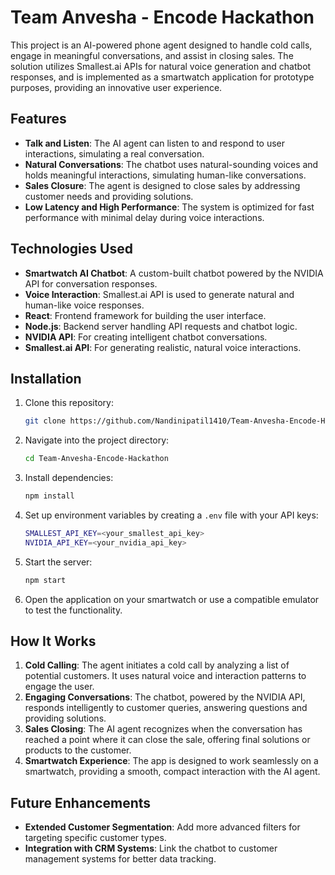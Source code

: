# Team Anvesha - Encode Hackathon

This project is an AI-powered phone agent designed to handle cold calls, engage in meaningful conversations, and assist in closing sales. The solution utilizes Smallest.ai APIs for natural voice generation and chatbot responses, and is implemented as a smartwatch application for prototype purposes, providing an innovative user experience.
## Features

- **Talk and Listen**: The AI agent can listen to and respond to user interactions, simulating a real conversation.
- **Natural Conversations**: The chatbot uses natural-sounding voices and holds meaningful interactions, simulating human-like conversations.
- **Sales Closure**: The agent is designed to close sales by addressing customer needs and providing solutions.
- **Low Latency and High Performance**: The system is optimized for fast performance with minimal delay during voice interactions.

## Technologies Used

- **Smartwatch AI Chatbot**: A custom-built chatbot powered by the NVIDIA API for conversation responses.
- **Voice Interaction**: Smallest.ai API is used to generate natural and human-like voice responses.
- **React**: Frontend framework for building the user interface.
- **Node.js**: Backend server handling API requests and chatbot logic.
- **NVIDIA API**: For creating intelligent chatbot conversations.
- **Smallest.ai API**: For generating realistic, natural voice interactions.

## Installation

1. Clone this repository:
   ```bash
   git clone https://github.com/Nandinipatil1410/Team-Anvesha-Encode-Hackathon.git
   ```

2. Navigate into the project directory:
   ```bash
   cd Team-Anvesha-Encode-Hackathon
   ```

3. Install dependencies:
   ```bash
   npm install
   ```

4. Set up environment variables by creating a `.env` file with your API keys:
   ```bash
   SMALLEST_API_KEY=<your_smallest_api_key>
   NVIDIA_API_KEY=<your_nvidia_api_key>
   ```

5. Start the server:
   ```bash
   npm start
   ```

6. Open the application on your smartwatch or use a compatible emulator to test the functionality.

## How It Works

1. **Cold Calling**: The agent initiates a cold call by analyzing a list of potential customers. It uses natural voice and interaction patterns to engage the user.
2. **Engaging Conversations**: The chatbot, powered by the NVIDIA API, responds intelligently to customer queries, answering questions and providing solutions.
3. **Sales Closing**: The AI agent recognizes when the conversation has reached a point where it can close the sale, offering final solutions or products to the customer.
4. **Smartwatch Experience**: The app is designed to work seamlessly on a smartwatch, providing a smooth, compact interaction with the AI agent.

## Future Enhancements

- **Extended Customer Segmentation**: Add more advanced filters for targeting specific customer types.
- **Integration with CRM Systems**: Link the chatbot to customer management systems for better data tracking.


